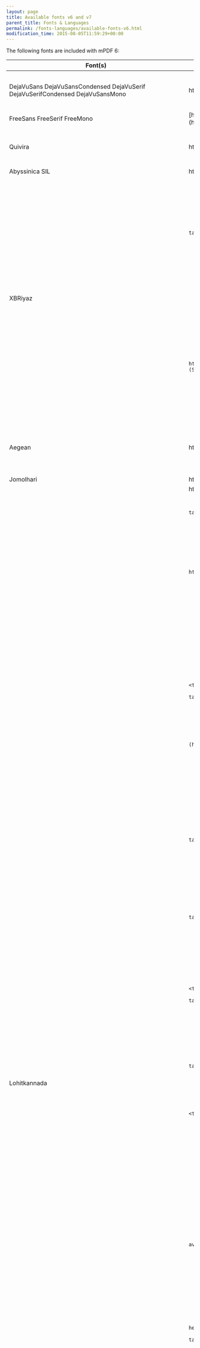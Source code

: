 ```yaml
---
layout: page
title: Available fonts v6 and v7
parent_title: Fonts & Languages
permalink: /fonts-languages/available-fonts-v6.html
modification_time: 2015-08-05T11:59:29+00:00
---
```


The following fonts are included with mPDF 6:

<table class="table">
    <thead>
        <tr>
            <th>Font(s)</th>
            <th>Download URL</th>
            <th>Copyright / License</th>
            <th>Coverage</th>
        </tr>
    </thead>
    <tbody>
        <tr>
            <td>DejaVuSans DejaVuSansCondensed DejaVuSerif DejaVuSerifCondensed DejaVuSansMono</td>
            <td>http://dejavu-fonts.org</td>
  <td markdown="1">  
  © Bitstream [http://dejavu-fonts.org/wiki/License](http://dejavu-fonts.org/wiki/License)
  </td>
            <td>[Numerous]</td>
        </tr>
        <tr>
            <td>FreeSans FreeSerif FreeMono</td>
  <td markdown="1">
  [http://www.gnu.org/software/freefont/](http://www.gnu.org/software/freefont/)
  </td>
            <td>GNU GPL v3</td>
            <td>[Numerous incl. Indic]</td>
        </tr>
<tr>
  <td>Quivira</td>
  <td>http://www.quivira-font.com/</td>
  <td markdown="1">
  *free for any use*
  </td>
  <td>
  Coptic Buhid Tagalog Tagbanwa Lisu
  </td>
</tr>
        <tr>
            <td>Abyssinica SIL</td>
            <td>http://www.sil.org/resources/software_fonts/abyssinica-sil</td>
            <td><a href="http://scripts.sil.org/ofl" target="_blank">SIL Open Font License</a></td>
            <td>Ethiopic</td>
        </tr>
        <tr>
            <td>XBRiyaz</td>
            <td>

                http://www.redlers.com/downloadfont.html (

                <span>XW Zar fonts)</span>

                <span>http://wiki.irmug.org/index.php/XWZar</span>

            </td>
            <td><a href="http://scripts.sil.org/ofl" target="_blank">SIL Open Font License</a></td>
            <td>Arabic</td>
        </tr>
        <tr>
            <td>Taamey David CLM

            </td>
            <td>http://opensiddur.org/tools/fonts/</td>
            <td>GNU GPL 2

            </td>
            <td>Hebrew</td>
        </tr>
        <tr>
            <td>

                Estrangelo Edessa

            </td>
            <td>

                http://www.bethmardutho.org/index.php/resources/fonts.html (SyrCOMEdessa.otf)

            </td>
            <td>Adapted licence (free to use/share)

            </td>
            <td>Syriac</td>
        </tr>
<tr>
  <td>Aegean</td>
  <td>http://users.teilar.gr/~g1951d/</td>
  <td markdown="1">
  *free for any use*
  </td>
  <td>
  Carian Lycian Lydian Phoenecian Ugaritic Linear B Old Italic
  </td>
</tr>
        <tr>
            <td>Jomolhari</td>
            <td>https://sites.google.com/site/chrisfynn2/home/fonts/jomolhari</td>
            <td><a href="http://scripts.sil.org/ofl" target="_blank">SIL Open Font License</a></td>
            <td>Tibetan</td>
        </tr>
        <tr>
            <td>Lohitkannada</td>
            <td>https://fedorahosted.org/lohit/

            </td>
            <td><a href="http://scripts.sil.org/ofl" target="_blank">SIL Open Font License</a>

            </td>
            <td>Kannada</td>
        </tr>
        <tr>
            <td>Kaputaunicode</td>
            <td>

                http://www.kaputa.com/slword/kaputaunicode.htm http://www.locallanguages.lk/sinhala_unicode_converters

            </td>
            <td>

                Free Sri Lanka Web Community Center

            </td>
            <td>Sinhala</td>
        </tr>
        <tr>
            <td>Pothana2000</td>
            <td>https://fedoraproject.org/wiki/Pothana2000_fonts</td>
            <td>GNU GPL v2+</td>
            <td>Telugu</td>
        </tr>
        <tr>
            <td>Lateef</td>
            <td>http://www.sil.org/resources/software_fonts/lateef</td>
            <td><a href="http://scripts.sil.org/ofl" target="_blank">SIL Open Font License</a></td>
            <td>Sindhi</td>
        </tr>
        <tr>
            <td>Khmeros</td>
            <td>

                http://www.khmeros.info/en/fonts (http://www.cambodia.org/fonts/)

            </td>
            <td>LGPL Licence

            </td>
            <td>Khmer</td>
        </tr>
        <tr>
            <td>Dhyana</td>
            <td>

                Google Fonts http://www.google.com/fonts/earlyaccess

            </td>
            <td><a href="http://scripts.sil.org/ofl" target="_blank">SIL Open Font License</a>

            </td>
            <td>Lao</td>
        </tr>
        <tr>
            <td>Tharlon</td>
            <td>

                Google Fonts http://code.google.com/p/tharlon-font/

            </td>
            <td><a href="http://scripts.sil.org/ofl" target="_blank">SIL Open Font License</a></td>
            <td>

                Myanmar Tai Le

            </td>
        </tr>
        <tr>
            <td>Padauk Book

            </td>
            <td>http://www.sil.org/resources/software_fonts/padauk</td>
            <td><a href="http://scripts.sil.org/ofl" target="_blank">SIL Open Font License</a></td>
            <td>

                Myanmar

            </td>
        </tr>
        <tr>
            <td>Ayar fonts</td>
            <td>http://eng.ayarunicodegroup.org/</td>
            <td><a href="http://scripts.sil.org/ofl" target="_blank">SIL Open Font License</a>

            </td>
            <td>Myanmar</td>
        </tr>
        <tr>
            <td>ZawgyiOne</td>
            <td>http://code.google.com/p/zawgyi/wiki/MyanmarFontDownload</td>
            <td>

                Freely available. No licence information available

            </td>
            <td>

                Myanmar

            </td>
        </tr>
        <tr>
            <td>

                Garuda

            </td>
            <td>http://www.hawaii.edu/thai/thaifonts/</td>
            <td>

                Freely available. No licence information available</td>
            <td>Thai</td>
        </tr>
        <tr>
            <td>Sundanese Unicode</td>
            <td>http://sabilulungan.org/aksara/</td>
            <td>GNU GPL

            </td>
            <td>Sundanese</td>
        </tr>
        <tr>
            <td>Tai Heritage Pro</td>
            <td>http://www.sil.org/resources/software_fonts/tai-heritage-pro</td>
            <td><a href="http://scripts.sil.org/ofl" target="_blank">SIL Open Font License</a></td>
            <td>Tai Viet</td>
        </tr>
        <tr>
            <td>

                Sun-ExtA Sun-ExtB

            </td>
            <td>http://www.alanwood.net/downloads/index.html</td>
            <td>Freeware (Beijing ZhongYi Electronics Co)</td>
            <td>

                Chinese Japanese Runic

            </td>
        </tr>
        <tr>
            <td>Unbatang</td>
            <td>http://kldp.net/projects/unfonts/download</td>
            <td>GNU GPL

            </td>
            <td>Korean</td>
        </tr>
        <tr>
            <td>

                Aboriginal Sans

            </td>
            <td>http://www.languagegeek.com/font/fontdownload.html

            </td>
            <td>

                GNU GPL 3

            </td>
            <td>

                Cree Canadian Aboriginal Inuktuit

            </td>
        </tr>
        <tr>
            <td>MPH 2B Damase</td>
            <td>http://www.alanwood.net/downloads/index.html</td>
            <td>(Public domain)

            </td>
            <td>

                Glagolitic Shavian Osmanya Kharoshthi Deseret

            </td>
        </tr>
<tr>
  <td>Aegyptus</td>
  <td>http://users.teilar.gr/~g1951d/</td>
  <td markdown="1">
  *free for any use*
  </td>
  <td>Egyptian Hieroglyphs</td>
</tr>
<tr>
  <td>Akkadian</td>
  <td>http://users.teilar.gr/~g1951d/</td>
  <td markdown="1">
  *free for any use*
  </td>
  <td>Cuneiforn</td>
</tr>
        <tr>
            <td>Eeyek Unicode</td>
            <td>http://tabish.freeshell.org/eeyek/download.html</td>
            <td>Freeware</td>
            <td>Meetei Mayek</td>
        </tr>
        <tr>
            <td>Lannaalif</td>
            <td>http://www.geocities.jp/simsheart_alif/taithamunicode.html</td>
            <td>(Unclear)</td>
            <td>Tai Tham</td>
        </tr>
        <tr>
            <td>Daibanna SIL Book</td>
            <td>http://www.sil.org/resources/software_fonts/dai-banna-sil</td>
            <td><a href="http://scripts.sil.org/ofl" target="_blank">SIL Open Font License</a></td>
            <td>New Tai Lue</td>
        </tr>
        <tr>
            <td>KFGQPC Uthman Taha Naskh

            </td>
            <td>http://fonts.qurancomplex.gov.sa/?page_id=42</td>
            <td><a href="http://scripts.sil.org/ofl" target="_blank">https://www.ohloh.net/licenses/KFGQPC</a></td>
            <td>

                Arabic (Koran/Quran)

            </td>
        </tr>
    </tbody>
</table>

The following font names can also be used with mPDF:

<table class="table">
    <tbody>
        <tr>
            <th colspan="2">

                Adobe Asian font-pack

            </th>
        </tr>
        <tr>
            <td>

                GB

            </td>
            <td>Chinese (Simplified) Adobe Asian font-pack containing all characters in codepage GBK (extension of GB2312)</td>
        </tr>
        <tr>
            <td>BIG5</td>
            <td>Chinese (Traditional) Adobe Asian font-pack containing all characters in codepage BIG-5</td>
        </tr>
        <tr>
            <td>UHC</td>
            <td>Korean Adobe Asian font-pack containing all characters in codepage UHC (cp949)</td>
        </tr>
        <tr>
            <td>SJIS</td>
            <td>Japanese Adobe Asian font-pack containing all characters in codepage SHIFT_JIS</td>
        </tr>
        <tr>
            <th colspan="2">

                Generic font-family

            </th>
        </tr>
        <tr>
            <td>

                sans sans-serif serif monospace mono

            </td>
            <td>

                sans-serif, serif and monospace are recognised generic font-families specified by CSS.
                These are recognised by mPDF - cf. <span class="filename">config_fonts.php</span>

            </td>
        </tr>
    </tbody>
</table>

